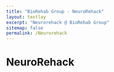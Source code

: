 ```yaml
---
title: "BioRehab Group - NeuroRehack"
layout: textlay
excerpt: "Neurorehack @ BioRehab Group"
sitemap: false
permalink: /Neurorehack
---
```


# NeuroRehack

